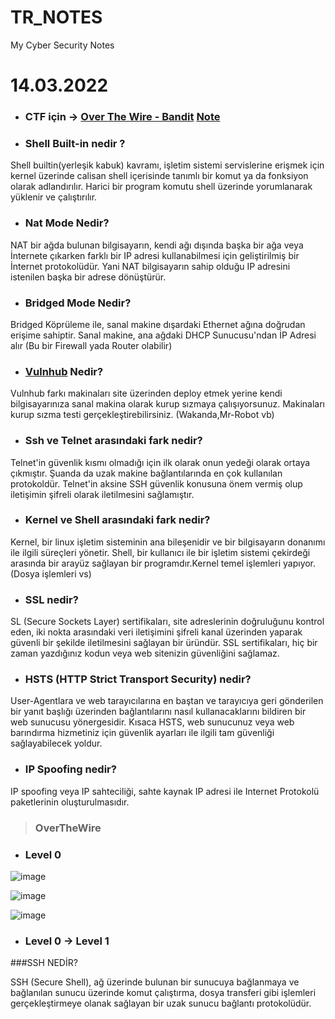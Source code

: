 # TR_NOTES
My Cyber Security Notes


# 14.03.2022


- ### CTF için -> <a href="https://overthewire.org/wargames/bandit/">Over The Wire - Bandit</a> <a href="https://medium.com/@denizparlak_/overthewire-bandit-ctf-%C3%A7%C3%B6z%C3%BCmleri-a14ac8c148f1">Note</a>
- ### Shell Built-in nedir ?

Shell builtin(yerleşik kabuk) kavramı, işletim sistemi servislerine erişmek için kernel üzerinde calisan shell içerisinde tanımlı bir komut ya da fonksiyon olarak adlandırılır. Harici bir program komutu shell üzerinde yorumlanarak yüklenir ve çalıştırılır.

- ### Nat Mode Nedir?

NAT bir ağda bulunan bilgisayarın, kendi ağı dışında başka bir ağa veya İnternete çıkarken farklı bir IP adresi kullanabilmesi için geliştirilmiş bir İnternet protokolüdür. Yani NAT bilgisayarın sahip olduğu IP adresini istenilen başka bir adrese dönüştürür.

- ### Bridged Mode Nedir?

Bridged Köprüleme ile, sanal makine dışardaki Ethernet ağına doğrudan erişime sahiptir. Sanal makine, ana ağdaki DHCP Sunucusu'ndan İP Adresi alır (Bu bir Firewall yada Router olabilir)

- ### <a href="https://www.vulnhub.com/">Vulnhub</a> Nedir?

Vulnhub farkı makinaları site üzerinden deploy etmek yerine kendi bilgisayarınıza sanal makina olarak kurup sızmaya çalışıyorsunuz. Makinaları kurup sızma testi gerçekleştirebilirsiniz. (Wakanda,Mr-Robot vb)

- ### Ssh ve Telnet arasındaki fark nedir?

Telnet'in güvenlik kısmı olmadığı için ilk olarak onun yedeği olarak ortaya çıkmıştır. Şuanda da uzak makine bağlantılarında en çok kullanılan protokoldür. Telnet'in aksine SSH güvenlik konusuna önem vermiş olup iletişimin şifreli olarak iletilmesini sağlamıştır.


- ### Kernel ve Shell arasındaki fark nedir?

Kernel, bir linux işletim sisteminin ana bileşenidir ve bir bilgisayarın donanımı ile ilgili süreçleri yönetir. Shell, bir kullanıcı ile bir işletim sistemi çekirdeği arasında bir arayüz sağlayan bir programdır.Kernel temel işlemleri yapıyor.(Dosya işlemleri vs)

- ### SSL nedir?

SL (Secure Sockets Layer) sertifikaları, site adreslerinin doğruluğunu kontrol eden, iki nokta arasındaki veri iletişimini şifreli kanal üzerinden yaparak güvenli bir şekilde iletilmesini sağlayan bir üründür. SSL sertifikaları, hiç bir zaman yazdığınız kodun veya web sitenizin güvenliğini sağlamaz.


- ### HSTS (HTTP Strict Transport Security) nedir?

User-Agentlara ve web tarayıcılarına en baştan ve tarayıcıya geri gönderilen bir yanıt başlığı üzerinden bağlantılarını nasıl kullanacaklarını bildiren bir web sunucusu yönergesidir. Kısaca HSTS, web sunucunuz veya web barındırma hizmetiniz için güvenlik ayarları ile ilgili tam güvenliği sağlayabilecek yoldur.


- ### IP Spoofing nedir?

IP spoofing veya IP sahteciliği, sahte kaynak IP adresi ile Internet Protokolü paketlerinin oluşturulmasıdır.

> ### OverTheWire

- ### Level 0 

![image](https://user-images.githubusercontent.com/61595808/158646693-5049e7d8-2a8d-40eb-9bfb-eb9f1cb7a47c.png)


![image](https://user-images.githubusercontent.com/61595808/158648659-9f44fd20-4800-4525-8705-27903f2c7f89.png)

![image](https://user-images.githubusercontent.com/61595808/158648993-3065f96f-0bea-4484-b470-f755e35eb9a0.png)

- ### Level 0 → Level 1

###SSH NEDİR?

SSH (Secure Shell), ağ üzerinde bulunan bir sunucuya bağlanmaya ve bağlanılan sunucu üzerinde komut çalıştırma, dosya transferi gibi işlemleri gerçekleştirmeye olanak sağlayan bir uzak sunucu bağlantı protokolüdür.





















